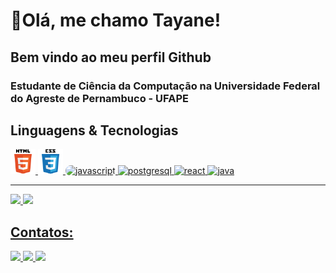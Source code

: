 

# 👋Olá, me chamo Tayane!
## Bem vindo ao meu perfil Github

### Estudante de Ciência da Computação na Universidade Federal do Agreste de Pernambuco - UFAPE

## Linguagens & Tecnologias

<div>
  <a href="https://git-scm.com/" target="_blank" rel="noreferrer">
          <img src="https://raw.githubusercontent.com/devicons/devicon/master/icons/html5/html5-original-wordmark.svg" alt="html5" width="40" height="40" />
  </a>
  <a href="https://www.w3schools.com/css/" target="_blank" rel="noreferrer">
          <img src="https://raw.githubusercontent.com/devicons/devicon/master/icons/css3/css3-original-wordmark.svg" alt="css3" width="40" height="40" />
  </a>
  <a href="https://developer.mozilla.org/pt-BR/docs/Web/JavaScript" target="_blank" rel="noreferrer">
          <img src="https://camo.githubusercontent.com/999ac61673796a0151eef10879275094b94e4cdf8633a61c01819c6504dcb6d9/68747470733a2f2f7261772e6769746875622e636f6d2f766f6f646f6f74696b69676f642f6c6f676f2e6a732f6d61737465722f6a732e706e67" alt="javascript" width="40" height="40" style="border-radius: 10px;" />
  </a>
  <a href="https://www.postgresql.org/" target="_blank" rel="noreferrer">
          <img src="https://img.shields.io/badge/postgres-%23316192.svg?style=for-the-badge&logo=postgresql&logoColor=white" alt="postgresql">
  </a>
  <a href="https://react.dev/" target="_blank" rel="noreferrer">
          <img src="https://img.shields.io/badge/react-%2320232a.svg?style=for-the-badge&logo=react&logoColor=%2361DAFB" alt="react">
  </a>
  <a href="https://www.java.com/pt-BR/" target="_blank" rel="noreferrer">
          <img src="https://img.shields.io/badge/java-%23ED8B00.svg?style=for-the-badge&logo=openjdk&logoColor=white" alt="java">
  </a>
</div>

<hr>

<div>
        <a href="https://github.com/TayaneCibely">
        <img loading="lazy" height="180em" src="https://github-readme-stats.vercel.app/api/top-langs/?username=TayaneCibely&layout=compact&langs_count=7&theme=dracula"/>
        <img loading="lazy" height="180em" src="https://github-readme-stats.vercel.app/api?username=TayaneCibely&show_icons=true&theme=dracula&include_all_commits=true&count_private=true"/>
</div>


## Contatos:

<div>
  <a href="https://www.instagram.com/tayanecibely" target="_black">
    <img loading="lazy" src="https://img.shields.io/badge/-Instagram-%23E4405F?style=for-the-badge&logo=instagram&logoColor=white" target="_blank">
  </a>
  <a href="mailto:tayane.cibely@ufape.edu.br">
    <img loading="lazy" src="https://img.shields.io/badge/Gmail-D14836?style=for-the-badge&logo=gmail&logoColor=white" target="_blank">
  </a>
  <a href="https://www.linkedin.com/in/tayane-cibely-rodrigues" target="_blank">
    <img loading="lazy" src="https://img.shields.io/badge/-LinkedIn-%230077B5?style=for-the-badge&logo=linkedin&logoColor=white" target="_blank">
  </a>
</div>


